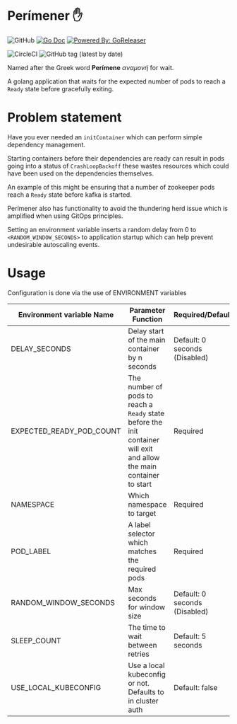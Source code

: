 # Perímener ✋

![GitHub](https://img.shields.io/github/license/swade1987/perimener)
[![Go Doc](https://img.shields.io/badge/godoc-reference-blue.svg)](http://godoc.org/github.com/swade1987/perimener)
[![Powered By: GoReleaser](https://img.shields.io/badge/powered%20by-goreleaser-green.svg)](https://github.com/goreleaser)

![CircleCI](https://img.shields.io/circleci/build/github/swade1987/perimener/main?token=b4bf1e18d4ae9a0cc2849a904a5158ee991c8445)
![GitHub tag (latest by date)](https://img.shields.io/github/v/tag/swade1987/perimener)

Named after the Greek word **Perímene** _αναμονή_ for wait.

A golang application that waits for the expected number of pods to reach a `Ready` state before gracefully exiting.

# Problem statement

Have you ever needed an `initContainer` which can perform simple dependency management. 

Starting containers before their dependencies are ready can result in pods going into a status of `CrashLoopBackoff` these wastes resources which could have been used on the dependencies themselves.

An example of this might be ensuring that a number of zookeeper pods reach a `Ready` state before kafka is started.

Perímener also has functionality to avoid the thundering herd issue which is amplified when using GitOps principles. 

Setting  an environment variable inserts a random delay from 0 to `<RANDOM_WINDOW_SECONDS>` to application startup which can help prevent undesirable autoscaling events.

# Usage

Configuration is done via the use of ENVIRONMENT variables

|Environment variable Name|Parameter Function|Required/Default|
|------------------------|---------|-------------|
|DELAY\_SECONDS|Delay start of the main container by n seconds | Default: 0 seconds (Disabled) |
|EXPECTED\_READY\_POD\_COUNT| The number of pods to reach a `Ready` state before the init container will exit and allow the main container to start| Required |
|NAMESPACE|Which namespace to target| Required |
|POD\_LABEL|A label selector which matches the required pods| Required |
|RANDOM\_WINDOW\_SECONDS|Max seconds for window size | Default: 0 seconds (Disabled) |
|SLEEP\_COUNT|The time to wait between retries| Default: 5 seconds |
|USE\_LOCAL\_KUBECONFIG| Use a local kubeconfig or not. Defaults to in cluster auth| Default: false|
